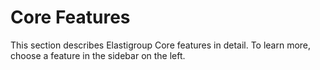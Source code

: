 # Core Features

This section describes Elastigroup Core features in detail. To learn more, choose a feature in the sidebar on the left.
